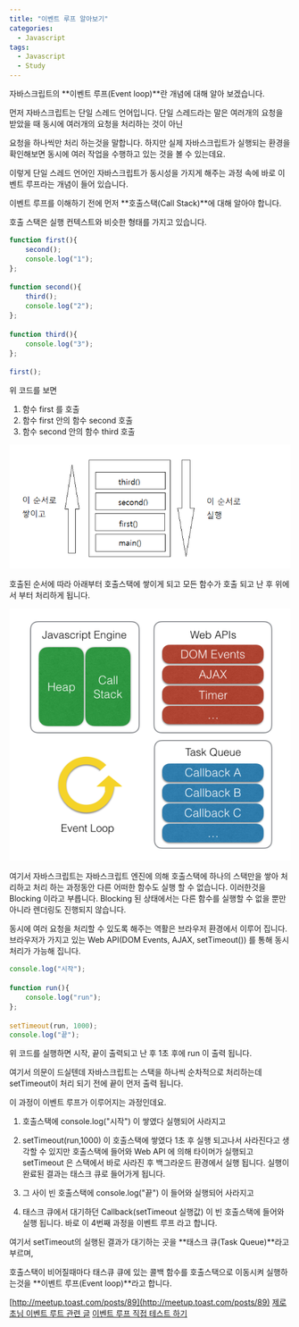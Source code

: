 ```yaml
---
title: "이벤트 루프 알아보기"
categories:
  - Javascript
tags:
  - Javascript
  - Study
---
```


자바스크립트의 **이벤트 루프(Event loop)**란 개념에 대해 알아 보겠습니다.

먼저 자바스크립트는 단일 스레드 언어입니다. 단일 스레드라는 말은 여러개의 요청을 받았을 때 동시에 여러개의 요청을 처리하는 것이 아닌

요청을 하나씩만 처리 하는것을 말합니다. 하지만 실제 자바스크립트가 실행되는 환경을 확인해보면 동시에 여러 작업을 수행하고 있는 것을 볼 수 있는데요.

이렇게 단일 스레드 언어인 자바스크립트가 동시성을 가지게 해주는 과정 속에 바로 이벤트 루프라는 개념이 들어 있습니다.

이벤트 루프를 이해하기 전에 먼저 **호출스택(Call Stack)**에 대해 알아야 합니다.

호출 스택은 실행 컨텍스트와 비슷한 형태를 가지고 있습니다.

```javascript
function first(){
    second();
    console.log("1");
};

function second(){
    third();
    console.log("2");
};

function third(){
    console.log("3");
};

first();
```

위 코드를 보면

1. 함수 first 를 호출
2. 함수 first 안의 함수 second 호출
3. 함수 second 안의 함수 third 호출

![이벤트 루프1](/assets/images/eventloop_img01.png)

호출된 순서에 따라 아래부터 호출스택에 쌓이게 되고 모든 함수가 호출 되고 난 후 위에서 부터 처리하게 됩니다.

![이벤트 루프2](/assets/images/eventloop_img02.png)

여기서 자바스크립트는 자바스크립트 엔진에 의해 호출스택에 하나의 스택만을 쌓아 처리하고 처리 하는 과정동안 다른 어떠한 함수도 실행 할 수 없습니다. 이러한것을 Blocking 이라고 부릅니다. Blocking 된 상태에서는 다른 함수를 실행할 수 없을 뿐만 아니라 렌더링도 진행되지 않습니다.

동시에 여러 요청을 처리할 수 있도록 해주는 역활은 브라우저 환경에서 이루어 집니다. 브라우저가 가지고 있는 Web API(DOM Events, AJAX, setTimeout()) 를 통해 동시 처리가 가능해 집니다.

```javascript
console.log("시작");

function run(){
    console.log("run");
};

setTimeout(run, 1000);
console.log("끝");
```

위 코드를 실행하면 시작, 끝이 출력되고 난 후 1초 후에 run 이 출력 됩니다.

여기서 의문이 드실텐데 자바스크립트는 스택을 하나씩 순차적으로 처리하는데 setTimeout이 처리 되기 전에 끝이 먼저 출력 됩니다.

이 과정이 이벤트 루프가 이루어지는 과정인데요.

1. 호출스택에 console.log("시작") 이 쌓였다 실행되어 사라지고

2. setTimeout(run,1000) 이 호출스택에 쌓였다 1초 후 실행 되고나서 사라진다고 생각할 수 있지만 호출스택에 들어와 Web API 에 의해 타이머가 실행되고 setTimeout 은 스택에서 바로 사라진 후 백그라운드 환경에서 실행 됩니다. 실행이 완료된 결과는 태스크 큐로 들어가게 됩니다.

3. 그 사이 빈 호출스택에 console.log("끝") 이 들어와 실행되어 사라지고

4. 태스크 큐에서 대기하던 Callback(setTimeout 실행값) 이 빈 호출스택에 들어와 실행 됩니다. 바로 이 4번째 과정을 이벤트 루프 라고 합니다.

여기서 setTimeout의 실행된 결과가 대기하는 곳을 **태스크 큐(Task Queue)**라고 부르며,

호출스택이 비어질때마다 태스큐 큐에 있는 콜백 함수를 호출스택으로 이동시켜 실행하는것을 **이벤트 루프(Event loop)**라고 합니다.

[http://meetup.toast.com/posts/89](http://meetup.toast.com/posts/89)
[제로초님 이벤트 루트 관련 글](https://www.zerocho.com/category/JavaScript/post/597f34bbb428530018e8e6e2)
[이벤트 루프 직접 테스트 하기](http://latentflip.com/loupe/?code=JC5vbignYnV0dG9uJywgJ2NsaWNrJywgZnVuY3Rpb24gb25DbGljaygpIHsKICAgIHNldFRpbWVvdXQoZnVuY3Rpb24gdGltZXIoKSB7CiAgICAgICAgY29uc29sZS5sb2coJ1lvdSBjbGlja2VkIHRoZSBidXR0b24hJyk7ICAgIAogICAgfSwgMjAwMCk7Cn0pOwoKY29uc29sZS5sb2coIkhpISIpOwoKc2V0VGltZW91dChmdW5jdGlvbiB0aW1lb3V0KCkgewogICAgY29uc29sZS5sb2coIkNsaWNrIHRoZSBidXR0b24hIik7Cn0sIDUwMDApOwoKY29uc29sZS5sb2coIldlbGNvbWUgdG8gbG91cGUuIik7!!!PGJ1dHRvbj5DbGljayBtZSE8L2J1dHRvbj4%3D)